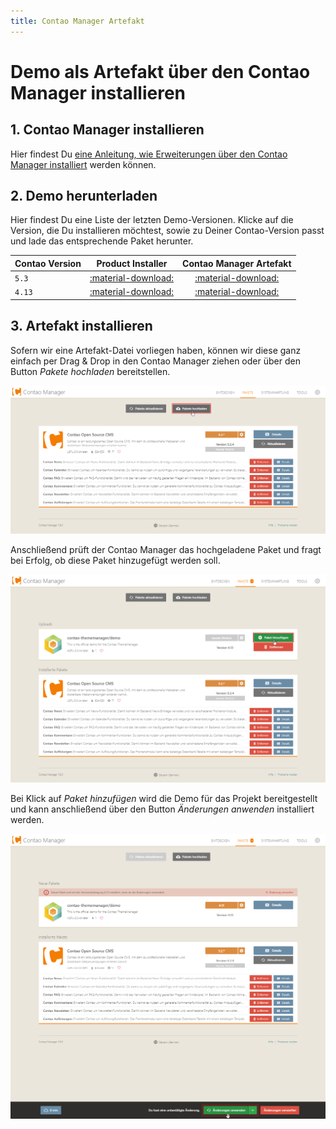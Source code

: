 ```yaml
---
title: Contao Manager Artefakt
---
```


# Demo als Artefakt über den Contao Manager installieren

## 1. Contao Manager installieren
Hier findest Du [eine Anleitung, wie Erweiterungen über den Contao Manager installiert](https://docs.contao.org/manual/de/installation/erweiterungen-installieren/) werden können.

## 2. Demo herunterladen
Hier findest Du eine Liste der letzten Demo-Versionen. Klicke auf die Version, die Du installieren möchtest, sowie zu Deiner Contao-Version passt und lade das entsprechende Paket herunter.


| Contao Version |                                                 Product Installer                                                 |                                       Contao Manager Artefakt                                       |
|----------------|:-----------------------------------------------------------------------------------------------------------------:|:---------------------------------------------------------------------------------------------------:|
| `5.3`          | [:material-download:](https://www.contao-thememanager.com/files/demo/contao-thememanager-demo-5.3-1.0.0.content)  | [:material-download:](https://github.com/contao-thememanager/demo/blob/5.3/docs/demo/ctm-demo.zip)  |
| `4.13`         | [:material-download:](https://www.contao-thememanager.com/files/demo/contao-thememanager-demo-4.13-1.0.0.content) | [:material-download:](https://github.com/contao-thememanager/demo/blob/4.13/docs/demo/ctm-demo.zip) |


## 3. Artefakt installieren

Sofern wir eine Artefakt-Datei vorliegen haben, können wir diese ganz einfach per Drag & Drop in den Contao Manager ziehen oder über den Button _Pakete hochladen_ bereitstellen.

![product-installer.png](../../../assets/contao-manager/artefakt-filepicker.png)

Anschließend prüft der Contao Manager das hochgeladene Paket und fragt bei Erfolg, ob diese Paket hinzugefügt werden soll.

![product-installer.png](../../../assets/contao-manager/artefakt-add-package.png)

Bei Klick auf _Paket hinzufügen_ wird die Demo für das Projekt bereitgestellt und kann anschließend über den Button _Änderungen anwenden_ installiert werden.

![product-installer.png](../../../assets/contao-manager/artefakt-install-package.png)
